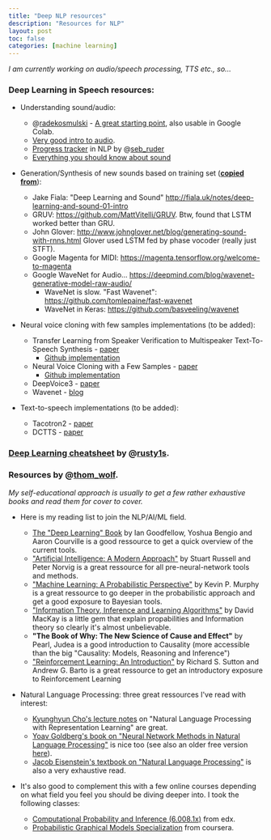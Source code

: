 ```yaml
---
title: "Deep NLP resources"
description: "Resources for NLP"
layout: post
toc: false
categories: [machine learning]
---
```


*I am currently working on audio/speech processing, TTS etc., so...*

### Deep Learning in Speech resources:
* Understanding sound/audio:
	* @[radekosmulski](https://twitter.com/radekosmulski) - [A great starting point](https://github.com/earthspecies/from_zero_to_DSP/), also usable in Google Colab.
	* [Very good intro to audio](https://github.com/mogwai/fastai_audio/blob/master/tutorials/01_Intro_to_Audio.ipynb/).
	* [Progress tracker](https://github.com/sebastianruder/NLP-progress) in NLP by @[seb_ruder](https://twitter.com/seb_ruder)
	* [Everything you should know about sound](https://waitbutwhy.com/2016/03/sound.html)

* Generation/Synthesis of new sounds based on training set (**[copied from](https://github.com/drscotthawley/drscotthawley.github.io/blob/master/_posts/2017-2-6-Machine-Learning-Reference-List.md)**):

    * Jake Fiala: "Deep Learning and Sound" <http://fiala.uk/notes/deep-learning-and-sound-01-intro>
    * GRUV: <https://github.com/MattVitelli/GRUV>.  Btw, found that LSTM worked better than GRU.
    * John Glover: <http://www.johnglover.net/blog/generating-sound-with-rnns.html>  Glover used LSTM fed by phase vocoder (really just STFT).
    * Google Magenta for MIDI: <https://magenta.tensorflow.org/welcome-to-magenta>
    * Google WaveNet for Audio... <https://deepmind.com/blog/wavenet-generative-model-raw-audio/>
        * WaveNet is slow.   "Fast Wavenet": <https://github.com/tomlepaine/fast-wavenet>
        * WaveNet in Keras: <https://github.com/basveeling/wavenet>

* Neural voice cloning with few samples implementations (to be added):
	* Transfer Learning from Speaker Verification to Multispeaker Text-To-Speech Synthesis - [paper](https://arxiv.org/abs/1806.04558)
		* [Github implementation](https://github.com/CorentinJ/Real-Time-Voice-Cloning)
	* Neural Voice Cloning with a Few Samples - [paper](https://arxiv.org/abs/1802.06006)
		* [Github implementation](https://github.com/Sharad24/Neural-Voice-Cloning-with-Few-Samples)
	* DeepVoice3 - [paper](https://arxiv.org/abs/1710.07654)
	* Wavenet - [blog](https://deepmind.com/blog/article/wavenet-generative-model-raw-audio)

* Text-to-speech implementations (to be added):
	* Tacotron2 - [paper](https://arxiv.org/abs/1712.05884)
	* DCTTS - [paper](https://arxiv.org/pdf/1901.04276.pdf)

### [**Deep Learning cheatsheet**](https://github.com/rusty1s/deep-learning-cheatsheet) by @[rusty1s](https://twitter.com/rusty1s).

### Resources by @[thom_wolf](https://twitter.com/Thom_Wolf).

*My self-educational approach is usually to get a few rather exhaustive books and read them for cover to cover.*
* Here is my reading list to join the NLP/AI/ML field.
	* [The "Deep Learning" Book](https://www.deeplearningbook.org/) by Ian Goodfellow, Yoshua Bengio and Aaron Courville is a good ressource to get a quick overview of the current tools.
	* ["Artificial Intelligence: A Modern Approach"](http://aima.cs.berkeley.edu/) by Stuart Russell and Peter Norvig is a great ressource for all pre-neural-network tools and methods.
	* ["Machine Learning: A Probabilistic Perspective"](https://www.cs.ubc.ca/~murphyk/MLbook/) by Kevin P. Murphy is a great ressource to go deeper in the probabilistic approach and get a good exposure to Bayesian tools.
	* ["Information Theory, Inference and Learning Algorithms"](http://www.inference.org.uk/mackay/itila/book.html) by David MacKay is a little gem that explain propabilities and Information theory so clearly it's almost unbelievable.
	* **"The Book of Why: The New Science of Cause and Effect"** by Pearl, Judea is a good introduction to Causality (more accessible than the big "Causality: Models, Reasoning and Inference")
	* ["Reinforcement Learning: An Introduction"](http://incompleteideas.net/book/the-book.html) by Richard S. Sutton and Andrew G. Barto is a great ressource to get an introductory exposure to Reinforcement Learning
* Natural Language Processing: three great ressources I've read with interest:
	* [Kyunghyun Cho's lecture notes](https://github.com/nyu-dl/NLP_DL_Lecture_Note/blob/master/lecture_note.pdf) on "Natural Language Processing with Representation Learning" are great.
	* [Yoav Goldberg's book on "Neural Network Methods in Natural Language Processing"](https://www.amazon.com/Language-Processing-Synthesis-Lectures-Technologies/dp/1627052984) is nice too (see also an older free version [here](https://arxiv.org/abs/1510.00726)).
	* [Jacob Eisenstein's textbook on "Natural Language Processing"](https://github.com/jacobeisenstein/gt-nlp-class/blob/master/notes/eisenstein-nlp-notes.pdf) is also a very exhaustive read.

* It's also good to complement this with a few online courses depending on what field you feel you should be diving deeper into.
I took the following classes:
	* [Computational Probability and Inference (6.008.1x)](https://courses.edx.org/courses/course-v1:MITx+6.008.1x+3T2016/course/) from edx.
	* [Probabilistic Graphical Models Specialization](https://www.coursera.org/specializations/probabilistic-graphical-models) from coursera.
